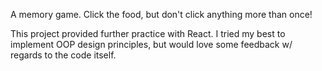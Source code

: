 A memory game.
Click the food, but don't click anything more than once!

This project provided further practice with React. I tried my best to implement OOP design principles, but would love some feedback w/ regards to the code itself.
